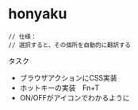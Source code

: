 # honyaku


    // 仕様：
    // 選択すると、その個所を自動的に翻訳する


タスク
- ブラウザアクションにCSS実装
- ホットキーの実装　Fn+T
- ON/OFFがアイコンでわかるように
